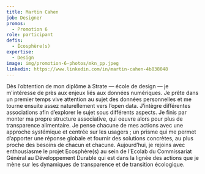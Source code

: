 ```yaml
---
title: Martin Cahen
job: Designer
promos:
  - Promotion 6
role: participant
defis:
  - Écosphère(s)
expertise:
  - Design
image: img/promotion-6-photos/mkn_pp.jpeg
linkedin: https://www.linkedin.com/in/martin-cahen-4b838048
---
```


Dès l’obtention de mon diplôme à Strate — école de design — je m'intéresse de près aux enjeux liés aux données numériques. Je prête dans un premier temps vive attention au sujet des données personnelles et me tourne ensuite assez naturellement vers l’open data. J’intègre différentes associations afin d’explorer le sujet sous différents aspects. Je finis par monter ma propre structure associative, qui oeuvre alors pour plus de transparence alimentaire. Je pense chacune de mes actions avec une approche systémique et centrée sur les usagers ; un prisme qui me permet d’apporter une réponse globale et fournir des solutions concrètes, au plus proche des besoins de chacun et chacune.
Aujourd’hui, je rejoins avec enthousiasme le projet Ecosphère(s) au sein de l’Ecolab du Commissariat Général au Développement Durable qui est dans la lignée des actions que je mène sur les dynamiques de transparence et de transition écologique.

